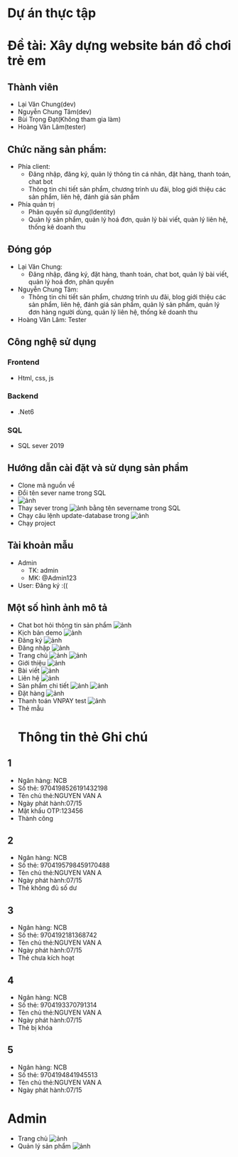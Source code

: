 # Dự án thực tập
# Đề tài: Xây dựng website bán đồ chơi trẻ em
## Thành viên
- Lại Văn Chung(dev)
- Nguyễn Chung Tâm(dev)
- Bùi Trọng Đạt(Không tham gia làm)
- Hoàng Văn Lâm(tester)
## Chức năng sản phẩm:
- Phía client:
  + Đăng nhập, đăng ký, quản lý thông tin cá nhân, đặt hàng, thanh toán, chat bot
  + Thông tin chi tiết sản phẩm, chương trình ưu đãi, blog giới thiệu các sản phẩm, liên hệ, đánh giá sản phẩm
- Phía quản trị
  + Phân quyền sử dụng(Identity)
  + Quản lý sản phẩm, quản lý hoá đơn, quản lý bài viết, quàn lý liên hệ, thống kê doanh thu
## Đóng góp
- Lại Văn Chung:
  + Đăng nhập, đăng ký, đặt hàng, thanh toán, chat bot, quản lý bài viết, quản lý hoá đơn, phân quyền
- Nguyễn Chung Tâm:
  + Thông tin chi tiết sản phẩm, chương trình ưu đãi, blog giới thiệu các sản phẩm, liên hệ, đánh giá sản phẩm, quản lý sản phẩm, quản lý đơn hàng người dùng, quản lý liên hệ, thống kê doanh thu
- Hoàng Văn Lâm: Tester
 
## Công nghệ sử dụng
### Frontend
- Html, css, js
### Backend
- .Net6
### SQL
- SQL sever 2019
## Hướng dẫn cài đặt và sử dụng sản phẩm 
- Clone mã nguồn về
- Đổi tên sever name trong SQL
- ![ảnh](https://github.com/chunglv11/DuAnTT/assets/118252741/1d272fb1-c55f-4e26-9675-72bacd97e935)
- Thay sever trong ![ảnh](https://github.com/chunglv11/DuAnTT/assets/118252741/738cb963-b7f7-4a09-bc6e-43bfc77efb1d) bằng tên severname trong SQL
- Chạy câu lệnh update-database trong ![ảnh](https://github.com/chunglv11/DuAnTT/assets/118252741/3815cd45-0aab-4a48-93eb-cc99e0ca8fcf)
- Chạy project
## Tài khoản mẫu
- Admin
  + TK: admin
  + MK: @Admin123
- User: Đăng ký :((
## Một số hình ảnh mô tả
- Chat bot hỏi thông tin sản phẩm
  ![ảnh](https://github.com/chunglv11/DuAnTT/assets/118252741/0267377d-fc83-42b5-b187-d879ad6ba4d7)
- Kịch bản demo
  ![ảnh](https://github.com/chunglv11/DuAnTT/assets/118252741/ebacb299-715b-450c-83ca-4e55da379ec2)
- Đăng ký
  ![ảnh](https://github.com/chunglv11/DuAnTT/assets/118252741/54ae630b-a69c-4db4-a3d8-fe68507711f9)
- Đăng nhập
  ![ảnh](https://github.com/chunglv11/DuAnTT/assets/118252741/51f5fc30-8d65-4bdc-91a0-78a1efcaa2c1)
- Trang chủ
  ![ảnh](https://github.com/chunglv11/DuAnTT/assets/118252741/9a7a260f-b66a-4140-96dc-62863f67e2f7)
  ![ảnh](https://github.com/chunglv11/DuAnTT/assets/118252741/8ac61068-8234-42c7-bc74-39db2d224bfd)
- Giới thiệu
  ![ảnh](https://github.com/chunglv11/DuAnTT/assets/118252741/d56036c7-f0d6-49d7-a9f0-af4c86f1785f)
- Bài viết
  ![ảnh](https://github.com/chunglv11/DuAnTT/assets/118252741/eaf9cd2d-e81c-471f-a6a0-5f25af0a0e95)
- Liên hệ
  ![ảnh](https://github.com/chunglv11/DuAnTT/assets/118252741/ebde4d24-d694-49a3-86fa-fbdaa0eaf26f)
- Sản phẩm chi tiết
  ![ảnh](https://github.com/chunglv11/DuAnTT/assets/118252741/0c783071-5c22-45e0-b2a5-f6dc393eb2ed)
  ![ảnh](https://github.com/chunglv11/DuAnTT/assets/118252741/94095b38-02c7-402e-a032-9f2db6c05a39)
- Đặt hàng
  ![ảnh](https://github.com/chunglv11/DuAnTT/assets/118252741/c829b895-2614-49ba-8b19-dacd7e5c1c98)
- Thanh toán VNPAY test
  ![ảnh](https://github.com/chunglv11/DuAnTT/assets/118252741/af982954-a6fb-44ff-8f37-b19854d1734c)
- Thẻ mẫu
  #	Thông tin thẻ	Ghi chú
## 1
- Ngân hàng: NCB
- Số thẻ: 9704198526191432198
- Tên chủ thẻ:NGUYEN VAN A
- Ngày phát hành:07/15
- Mật khẩu OTP:123456
- Thành công
## 2
- Ngân hàng: NCB
- Số thẻ: 9704195798459170488
- Tên chủ thẻ:NGUYEN VAN A
- Ngày phát hành:07/15
- Thẻ không đủ số dư
## 3	
- Ngân hàng: NCB
- Số thẻ: 9704192181368742
- Tên chủ thẻ:NGUYEN VAN A
- Ngày phát hành:07/15
- Thẻ chưa kích hoạt
## 4	
- Ngân hàng: NCB
- Số thẻ: 9704193370791314
- Tên chủ thẻ:NGUYEN VAN A
- Ngày phát hành:07/15
- Thẻ bị khóa
## 5	
- Ngân hàng: NCB
- Số thẻ: 9704194841945513
- Tên chủ thẻ:NGUYEN VAN A
- Ngày phát hành:07/15
# Admin
- Trang chủ
  ![ảnh](https://github.com/chunglv11/DuAnTT/assets/118252741/b2f579b9-d2cf-4048-89c1-06ae91b3eafe)
- Quản lý sản phẩm
  ![ảnh](https://github.com/chunglv11/DuAnTT/assets/118252741/08cbedcd-6da3-4930-9452-2bf8f3eb700a)











